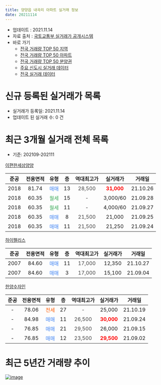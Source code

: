 ```yaml
---
title: 양양읍 내곡리 아파트 실거래 정보
date: 20211114
---
```


* 업데이트 : 2021.11.14
* 자료 출처 : [국토교통부 실거래가 공개시스템](http://rt.molit.go.kr)
* 바로 가기
    * [전국 거래량 TOP 50 지역](https://apt-info.github.io/apt-trade-info/tr)
    * [전국 거래량 TOP 50 아파트](https://apt-info.github.io/apt-trade-info/ta)
    * [전국 거래량 TOP 50 분양권](https://apt-info.github.io/apt-trade-info/tb)
    * [주요 신도시 실거래 데이터](https://apt-info.github.io/apt-trade-info/newtown)
    * [전국 실거래 데이터](https://apt-info.github.io/apt-trade-info/all)



<script async src="https://pagead2.googlesyndication.com/pagead/js/adsbygoogle.js"></script>
<!-- 기본광고 -->
<ins class="adsbygoogle"
     style="display:block"
     data-ad-client="ca-pub-1142216861245946"
     data-ad-slot="4805727019"
     data-ad-format="auto"
     data-full-width-responsive="true"></ins>
<script>
     (adsbygoogle = window.adsbygoogle || []).push({});
</script>


# 신규 등록된 실거래가 목록

* 실거래가 등록일: 2021.11.14
* 업데이트 된 실거래 수: 0 건




<script async src="https://pagead2.googlesyndication.com/pagead/js/adsbygoogle.js"></script>
<!-- 기본광고 -->
<ins class="adsbygoogle"
     style="display:block"
     data-ad-client="ca-pub-1142216861245946"
     data-ad-slot="4805727019"
     data-ad-format="auto"
     data-full-width-responsive="true"></ins>
<script>
     (adsbygoogle = window.adsbygoogle || []).push({});
</script>


# 최근 3개월 실거래 전체 목록
* 기준: 202109-202111


[이편한세상양양](https://search.naver.com/search.naver?query=%EC%9D%B4%ED%8E%B8%ED%95%9C%EC%84%B8%EC%83%81%EC%96%91%EC%96%91)

|준공|전용면적|유형|층|역대최고가|실거래가|거래일|
|:---:|:---:|:---:|:---:|:---:|:---:|:---:|
|2018|81.74|<span style="color:#4285F3">매매</span>|13|<span style="color:#444444">28,500</span>|<b><span style="color:#FF0000">31,000</span></b>|21.10.26|
|2018|60.35|<span style="color:#34A853">월세</span>|15|<span style="color:#444444">-</span>|3,000/60|21.09.28|
|2018|60.35|<span style="color:#34A853">월세</span>|11|<span style="color:#444444">-</span>|4,000/60|21.09.27|
|2018|60.35|<span style="color:#4285F3">매매</span>|8|<span style="color:#444444">21,500</span>|21,000|21.09.25|
|2018|60.35|<span style="color:#4285F3">매매</span>|11|<span style="color:#444444">21,500</span>|21,250|21.09.24|

[하이펠리스](https://search.naver.com/search.naver?query=%ED%95%98%EC%9D%B4%ED%8E%A0%EB%A6%AC%EC%8A%A4)

|준공|전용면적|유형|층|역대최고가|실거래가|거래일|
|:---:|:---:|:---:|:---:|:---:|:---:|:---:|
|2007|84.60|<span style="color:#4285F3">매매</span>|11|<span style="color:#444444">17,000</span>|12,350|21.10.27|
|2007|84.60|<span style="color:#4285F3">매매</span>|3|<span style="color:#444444">17,000</span>|15,100|21.09.04|

[한양수자인](https://search.naver.com/search.naver?query=%ED%95%9C%EC%96%91%EC%88%98%EC%9E%90%EC%9D%B8)

|준공|전용면적|유형|층|역대최고가|실거래가|거래일|
|:---:|:---:|:---:|:---:|:---:|:---:|:---:|
|-|78.06|<span style="color:#FF5A00">전세</span>|27|<span style="color:#444444">-</span>|25,000|21.10.19|
|-|84.98|<span style="color:#4285F3">매매</span>|11|<span style="color:#444444">26,500</span>|<b><span style="color:#FF0000">30,000</span></b>|21.09.24|
|-|76.85|<span style="color:#4285F3">매매</span>|21|<span style="color:#444444">29,500</span>|26,000|21.09.15|
|-|76.85|<span style="color:#4285F3">매매</span>|12|<span style="color:#444444">23,500</span>|<b><span style="color:#FF0000">29,500</span></b>|21.09.02|



<script async src="https://pagead2.googlesyndication.com/pagead/js/adsbygoogle.js"></script>
<!-- 기본광고 -->
<ins class="adsbygoogle"
     style="display:block"
     data-ad-client="ca-pub-1142216861245946"
     data-ad-slot="4805727019"
     data-ad-format="auto"
     data-full-width-responsive="true"></ins>
<script>
     (adsbygoogle = window.adsbygoogle || []).push({});
</script>


# 최근 5년간 거래량 추이


<div style="width:100%;">
    <canvas id="deal_progress" height="200"></canvas>
</div>

<script>
new Chart(document.getElementById("deal_progress"), {
    type: 'line',
    data: {
        labels: ['16.01','16.02','16.04','16.06','16.07','16.09','16.10','16.11','16.12','17.01','17.02','17.03','17.04','17.05','17.06','17.08','17.09','17.11','17.12','18.01','18.02','18.03','18.04','18.05','18.06','18.07','18.08','18.09','18.10','18.11','18.12','19.01','19.02','19.03','19.04','19.05','19.06','19.07','19.08','19.09','19.10','19.11','19.12','20.01','20.02','20.03','20.04','20.05','20.06','20.07','20.08','20.09','20.10','20.11','20.12','21.01','21.02','21.03','21.04','21.05','21.06','21.07','21.08','21.09','21.10'],
        datasets: [{
            label: '매매/분양권',
            data: [1,1,1,1,0,1,8,68,1,4,1,5,5,3,3,2,2,4,9,13,3,1,2,6,1,3,6,3,14,5,7,9,13,6,19,5,2,3,3,1,3,4,4,4,3,10,20,22,15,12,4,3,9,5,5,4,8,13,4,11,10,2,5,6,2],
            borderColor: "rgba(66, 133, 243, 1)",
            backgroundColor: "rgba(66, 133, 243, 0.05)",
            borderWidth: 1,
            pointRadius: 0,
            fill: false,
            lineTension: 0
        },{
            label: '전/월세',
            data: [1,0,0,0,1,1,0,1,0,0,0,1,0,0,0,0,0,1,0,0,0,0,0,0,0,0,0,0,0,7,7,5,13,7,2,1,0,0,1,0,1,1,0,0,1,2,4,12,8,7,0,2,6,8,2,1,5,4,3,2,4,3,1,2,1],
            borderColor: "rgba(255, 90, 0, 1)",
            backgroundColor: "rgba(255, 90, 0, 0.05)",
            borderWidth: 1,
            pointRadius: 0,
            fill: false,
            lineTension: 0
        },{
            label: '합계',
            data: [2,1,1,1,1,2,8,69,1,4,1,6,5,3,3,2,2,5,9,13,3,1,2,6,1,3,6,3,14,12,14,14,26,13,21,6,2,3,4,1,4,5,4,4,4,12,24,34,23,19,4,5,15,13,7,5,13,17,7,13,14,5,6,8,3],
            borderColor: "rgba(0, 0, 0, 1)",
            backgroundColor: "rgba(0, 0, 0, 0.03)",
            borderWidth: 0.1,
            pointRadius: 0,
            fill: true,
            lineTension: 0
        }
        ]
    },
    options: {
        responsive: true,
        title: {
            display: false
        },
        tooltips: {
            mode: 'index',
            intersect: false
        },
        hover: {
            mode: 'nearest',
            intersect: true
        },
        scales: {
            xAxes: [{
                display: true,
                scaleLabel: {
                    display: true,
                    labelString: '년/월'
                }
            }],
            yAxes: [{
                display: true,
                ticks: {
                    suggestedMin: 0,
                },
                scaleLabel: {
                    display: true,
                    labelString: '실거래 수'
                }
            }]
        }
    }
});

</script>


[![image](https://apt-info.github.io/images/2020-01-03-apt-trade-info/1024x500.png)](https://play.google.com/store/apps/details?id=com.aptinfo.apttradeinfo)

